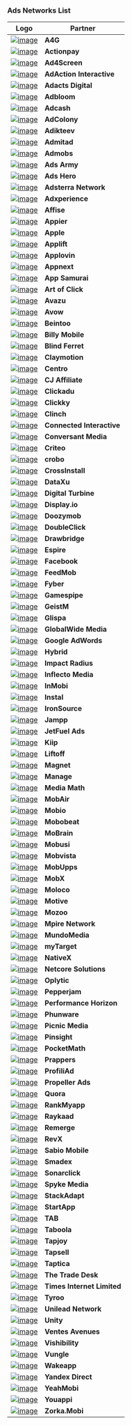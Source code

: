 ### Ads Networks List
Logo | Partner 
--- | --- 
<a href="http://a4g.com">![image](https://cdn.branch.io/branch-assets/ad-partner-manager/388787843096400122/A4G-Logo-exe-1524682939478.png)</a>| **A4G**
<a href="http://actionpay.net">![image](https://cdn.branch.io/branch-assets/ad-partner-manager/386574786681131050/ap-1524762005860.png)</a>| **Actionpay**
<a href="http://ad4screen.com">![image](https://cdn.branch.io/branch-assets/ad-partner-manager/388787843096400122/ad4screen-1528144306046.png)</a>| **Ad4Screen**
<a href="http://adactioninteractive.com">![image](https://cdn.branch.io/branch-assets/ad-partner-manager/388787843096400122/aai-1524683044611.png)</a>| **AdAction Interactive**
<a href="http://adacts.com">![image](https://cdn.branch.io/branch-assets/ad-partner-manager/388787843096400122/adacts-1524762274169.png)</a>| **Adacts Digital**
<a href="http://adbloom.com">![image](https://cdn.branch.io/branch-assets/ad-partner-manager/388787843096400122/ab-1524762630391.png)</a>| **Adbloom**
<a href="http://adcash.com">![image](https://cdn.branch.io/branch-assets/ad-partner-manager/origin_08da80a1e1be4275-1508530733424.png)</a>| **Adcash**
<a href="http://adcolony.com">![image](https://cdn.branch.io/branch-assets/ad-partner-manager/adcolony-1513204502834.png)</a>| **AdColony**
<a href="http://adikteev.com">![image](https://cdn.branch.io/branch-assets/ad-partner-manager/logo_adikteev-1513039903349.png)</a>| **Adikteev**
<a href="http://admitad.com">![image](https://cdn.branch.io/branch-assets/ad-partner-manager/logo-admitad-1493136873359.png)</a>| **Admitad**
<a href="http://www.admobs.in">![image](https://cdn.branch.io/branch-assets/ad-partner-manager/292056402124361863/admobs-logo-new4-1526690621932.png)</a>| **Admobs**
<a href="https://adsarmy.com/">![image](https://cdn.branch.io/branch-assets/ad-partner-manager/ads_army-1521759654549.png)</a>| **Ads Army**
<a href="http://adshero.com">![image](https://cdn.branch.io/branch-assets/ad-partner-manager/bqyR5Nx-1522106637247.png)</a>| **Ads Hero**
<a href="http://adsterra.com">![image](https://cdn.branch.io/branch-assets/ad-partner-manager/Adsterra-1508532651884.png)</a>| **Adsterra Network**
<a href="https://adxperience.com/">![image](https://cdn.branch.io/branch-assets/ad-partner-manager/388787843096400122/adxperience-1524620442557.png)</a>| **Adxperience**
<a href="http://affise.com">![image](https://cdn.branch.io/branch-assets/ad-partner-manager/affisee-1513141472946.png)</a>| **Affise**
<a href="http://appier.com">![image](https://cdn.branch.io/branch-assets/ad-partner-manager/29291839342_73029de826_o-1496708152338.png)</a>| **Appier**
<a href="http://apple.com">![image](https://cdn.branch.io/branch-assets/ad-partner-manager/logo_searchAds-1506359721056.png)</a>| **Apple**
<a href="http://applift.com">![image](https://cdn.branch.io/branch-assets/ad-partner-manager/applift_lg-bdbcf02abab90b0343354dc04fb1ff42ac2b6a9e15c34aa7177e49a7ae7864d9-1509989161261.png)</a>| **Applift**
<a href="http://applovin.com">![image](https://cdn.branch.io/branch-assets/ad-partner-manager/u3eoOtkBNGx7x4W6nKLQSQ-AppLovin_Logo_Blue_White_Rectangle_WEB-1492637758109.png)</a>| **Applovin**
<a href="http://appnext.com">![image](https://cdn.branch.io/branch-assets/ad-partner-manager/mf7zfgvsypjglqnisyth-1492800692344.png)</a>| **Appnext**
<a href="http://www.appsamurai.com">![image](https://cdn.branch.io/branch-assets/ad-partner-manager/388787843096400122/as-logotype-color-1524959500790.png)</a>| **App Samurai**
<a href="http://www.artofclick.com/">![image](https://cdn.branch.io/branch-assets/ad-partner-manager/388787843096400122/art_of_click-1524680418959.png)</a>| **Art of Click**
<a href="http://avazuinc.com/home/">![image](https://cdn.branch.io/branch-assets/ad-partner-manager/qwh3KVui-1519413087132.png)</a>| **Avazu**
<a href="https://www.avow.tech/">![image](https://cdn.branch.io/branch-assets/ad-partner-manager/388787843096400122/AVOW_PNG-1524775208552.png)</a>| **Avow**
<a href="http://www.beintoo.com/">![image](https://cdn.branch.io/branch-assets/ad-partner-manager/388787843096400122/0_logo1-1524103227195.png)</a>| **Beintoo**
<a href="http://billymob.com">![image](https://cdn.branch.io/branch-assets/ad-partner-manager/logo_blue-1500940117780.png)</a>| **Billy Mobile**
<a href="https://blindferret.com/">![image](https://cdn.branch.io/branch-assets/ad-partner-manager/386574786681131050/logo-1523922634076.png)</a>| **Blind Ferret**
<a href="http://claymotion.in/">![image](https://cdn.branch.io/branch-assets/ad-partner-manager/ClayMotion_white_copy-hi-1521236042511.png)</a>| **Claymotion**
<a href="https://www.centro.net/">![image](https://cdn.branch.io/branch-assets/ad-partner-manager/YNhU8bk-1518047494337.png)</a>| **Centro**
<a href="http://www.cj.com/">![image](https://cdn.branch.io/branch-assets/ad-partner-manager/CJ_Affiliate_Logo-1522097280231.png)</a>| **CJ Affiliate**
<a href="http://clickadu.com">![image](https://cdn.branch.io/branch-assets/ad-partner-manager/cck-1508531144603.png)</a>| **Clickadu**
<a href="http://clickky.me">![image](https://cdn.branch.io/branch-assets/ad-partner-manager/LogoClickky-1508351211926.png)</a>| **Clickky**
<a href="http://clinch.co">![image](https://cdn.branch.io/branch-assets/ad-partner-manager/388787843096400122/100-1526521261310.png)</a>| **Clinch**
<a href="http://connectedinteractive.com">![image](https://cdn.branch.io/branch-assets/ad-partner-manager/top-logo1-1500342833490.png)</a>| **Connected Interactive**
<a href="https://www.conversantmedia.com/">![image](https://cdn.branch.io/branch-assets/ad-partner-manager/small_logo-1512691620790.png)</a>| **Conversant Media**
<a href="http://criteo.com">![image](https://branch.dashboard.branch.io/3f222dab-e4f7-4b56-af4f-d55cfb53ea11)</a>| **Criteo**
<a href="http://crobo.com">![image](https://cdn.branch.io/branch-assets/ad-partner-manager/crobo-1500662980708.png)</a>| **crobo**
<a href="http://crossinstall.com">![image](https://cdn.branch.io/branch-assets/ad-partner-manager/cross_install_logo-1493241188265.png)</a>| **CrossInstall**
<a href="http://dataxu.com">![image](https://cdn.branch.io/branch-assets/ad-partner-manager/dataxu_logo_new-1510621012108.png)</a>| **DataXu**
<a href="http://digitalturbine.com">![image](https://cdn.branch.io/branch-assets/ad-partner-manager/169744LOGO-1493150262933.png)</a>| **Digital Turbine**
<a href="http://display.io">![image](https://cdn.branch.io/branch-assets/ad-partner-manager/display-io-1512502086505.png)</a>| **Display.io**
<a href="http://www.doozymob.com/">![image](https://cdn.branch.io/branch-assets/ad-partner-manager/trans5-1518752231856.png)</a>| **Doozymob**
<a href="https://www.doubleclickbygoogle.com/">![image](https://cdn.branch.io/branch-assets/ad-partner-manager/dc_newlogo-1513231189826.png)</a>| **DoubleClick**
<a href="http://drawbridge.com">![image](https://cdn.branch.io/branch-assets/ad-partner-manager/Drawbridge_Logo_2015-1493243116881.png)</a>| **Drawbridge**
<a href="http://espireads.com">![image](https://cdn.branch.io/branch-assets/ad-partner-manager/Espire-1513137347677.png)</a>| **Espire**
<a href="http://facebook.com">![image](https://cdn.branch.io/branch-assets/ad-partner-manager/wordmark-1498695380173.png)</a>| **Facebook**
<a href="http://feedmob.com">![image](https://cdn.branch.io/branch-assets/ad-partner-manager/feedmob-logo_highres-teal_2-1510161910168.png)</a>| **FeedMob**
<a href="https://www.fyber.com/">![image](https://cdn.branch.io/branch-assets/ad-partner-manager/fyber-logo-1493132211689.png)</a>| **Fyber**
<a href="http://www.gamespipe.com">![image](https://cdn.branch.io/branch-assets/ad-partner-manager/gamespipe-1519349992057.png)</a>| **Gamespipe**
<a href="http://geistm.com">![image](https://cdn.branch.io/branch-assets/ad-partner-manager/geistMBlackRedLogo-1498181264812.png)</a>| **GeistM**
<a href="http://glispamedia.com">![image](https://cdn.branch.io/branch-assets/ad-partner-manager/logo-glispa@2x-1493323107286.png)</a>| **Glispa**
<a href="http://globalwidemedia.com">![image](https://cdn.branch.io/branch-assets/ad-partner-manager/unnamed-1497567899553.png)</a>| **GlobalWide Media**
<a href="https://adwords.google.com/home/">![image](https://cdn.branch.io/branch-assets/ad-partner-manager/Adwords_logo-1492792697441.png)</a>| **Google AdWords**
<a href="https://hybrid.ai/">![image](https://cdn.branch.io/branch-assets/ad-partner-manager/388787843096400122/logo-1527869464817.png)</a>| **Hybrid**
<a href="http://impactradius.com">![image](https://cdn.branch.io/branch-assets/ad-partner-manager/impact-radius-logo-1493166999679.png)</a>| **Impact Radius**
<a href="http://inflectomedia.com">![image](https://cdn.branch.io/branch-assets/ad-partner-manager/inflecto_logo_black-1513230631373.png)</a>| **Inflecto Media**
<a href="http://inmobi.com">![image](https://cdn.branch.io/branch-assets/ad-partner-manager/logo-color-1492715152194.png)</a>| **InMobi**
<a href="http://instal.com">![image](https://cdn.branch.io/branch-assets/ad-partner-manager/388787843096400122/Logo-Instal-negative-1527124705776.png)</a>| **Instal**
<a href="http://ironsrc.com">![image](https://cdn.branch.io/branch-assets/ad-partner-manager/101621-d00d811d71b53bd93856f5358489baca-1492635797381.png)</a>| **IronSource**
<a href="http://jampp.com">![image](https://cdn.branch.io/branch-assets/ad-partner-manager/386574786681131050/jampp-1528308771519.png)</a>| **Jampp**
<a href="http://jetfuel.it">![image](https://cdn.branch.io/branch-assets/ad-partner-manager/388787843096400122/Wordmark-1526667867817.png)</a>| **JetFuel Ads**
<a href="http://www.kiip.me">![image](https://cdn.branch.io/branch-assets/ad-partner-manager/388787843096400122/Kiip-1527869653236.png)</a>| **Kiip**
<a href="http://liftoff.io">![image](https://cdn.branch.io/branch-assets/ad-partner-manager/liftoff-logo-1492801474909.png)</a>| **Liftoff**
<a href="http://magnetadservices.com">![image](https://cdn.branch.io/branch-assets/ad-partner-manager/logo-1500342359816.png)</a>| **Magnet**
<a href="http://manage.com">![image](https://cdn.branch.io/branch-assets/ad-partner-manager/manage_logo_trans_300x75-1505160375494.png)</a>| **Manage**
<a href="http://www.mediamath.com/">![image](https://cdn.branch.io/branch-assets/ad-partner-manager/388787843096400122/Mediamath-Logo-PNG-1525226091972.png)</a>| **Media Math**
<a href="https://mobair.com/">![image](https://cdn.branch.io/branch-assets/ad-partner-manager/mobair_logo_new_GDMgroup_544x144px-1518662472731.png)</a>| **MobAir**
<a href="http://mobioinc.com">![image](https://cdn.branch.io/branch-assets/ad-partner-manager/mobio_logofooter1-1498863703378.png)</a>| **Mobio**
<a href="http://www.mobobeat.com/">![image](https://cdn.branch.io/branch-assets/ad-partner-manager/mobobeat-logo-1-1518463227906.png)</a>| **Mobobeat**
<a href="http://headwaydigital.com">![image](https://cdn.branch.io/branch-assets/ad-partner-manager/logo_mobrain_iso-1495753098283.png)</a>| **MoBrain**
<a href="https://www.mobusi.com/">![image](https://cdn.branch.io/branch-assets/ad-partner-manager/687474703a2f2f6d6f62757369617070732e6769746875622e696f2f4d6f6275736953444b2d694f532f696d616765732f6d6f627573695f6c6f676f5f6e6567726f2e706e67-1493247352015.png)</a>| **Mobusi**
<a href="http://mobvista.com">![image](https://cdn.branch.io/branch-assets/ad-partner-manager/Mobvista-logo-color-2015-e1446489504259-1512755416489.png)</a>| **Mobvista**
<a href="http://mobupps.com">![image](https://cdn.branch.io/branch-assets/ad-partner-manager/388787843096400122/46-1524001053096.png)</a>| **MobUpps**
<a href="http://mobx.agency">![image](https://cdn.branch.io/branch-assets/ad-partner-manager/Logo_Business_transp-1511229700695.png)</a>| **MobX**
<a href="http://molocoads.com">![image](https://cdn.branch.io/branch-assets/ad-partner-manager/moloco-1515797858655.png)</a>| **Moloco**
<a href="http://motiveinteractive.com">![image](https://cdn.branch.io/branch-assets/ad-partner-manager/motive-logo-300x-1493074626823.png)</a>| **Motive**
<a href="http://surikate.com">![image](https://cdn.branch.io/branch-assets/ad-partner-manager/Mozoo-Performance-1492710482008-1498430203032.png)</a>| **Mozoo**
<a href="http://mpirenetwork.com">![image](https://cdn.branch.io/branch-assets/ad-partner-manager/78e199f17cd2c80f31e430eec689-1493246692632.png)</a>| **Mpire Network**
<a href="http://mundomedia.com">![image](https://cdn.branch.io/branch-assets/ad-partner-manager/0000014b-6f75-2b16-6984-3be17d5c7b30-1500341129317.png)</a>| **MundoMedia**
<a href="http://corp.mail.ru">![image](https://cdn.branch.io/branch-assets/ad-partner-manager/my_com-1501129417628.png)</a>| **myTarget**
<a href="http://www.nativex.com/">![image](https://cdn.branch.io/branch-assets/ad-partner-manager/nativex-logo2-300x130-1493132886101.png)</a>| **NativeX**
<a href="http://www.netcore.com">![image](https://cdn.branch.io/branch-assets/ad-partner-manager/386574786681131050/netcore-1527812078091.png)</a>| **Netcore Solutions**
<a href="http://oplytic.com">![image](https://cdn.branch.io/branch-assets/ad-partner-manager/logo-1498155298417.png)</a>| **Oplytic**
<a href="http://pepperjam.com">![image](https://cdn.branch.io/branch-assets/ad-partner-manager/Pep_logo_red-1501274975350.png)</a>| **Pepperjam**
<a href="http://phgsupport.com">![image](https://cdn.branch.io/branch-assets/ad-partner-manager/PH_LOGO-1493341199816.png)</a>| **Performance Horizon**
<a href="http://phunware.com">![image](https://cdn.branch.io/branch-assets/ad-partner-manager/phunware-1510972218166.png)</a>| **Phunware**
<a href="http://picnic-media.com">![image](https://cdn.branch.io/branch-assets/ad-partner-manager/Picnic_Media-1513137425026.png)</a>| **Picnic Media**
<a href="http://pinsightmedia.com">![image](https://cdn.branch.io/branch-assets/ad-partner-manager/gold-black_horizontallogo_digital-1513230839937.png)</a>| **Pinsight**
<a href="https://www.pocketmath.com">![image](https://cdn.branch.io/branch-assets/ad-partner-manager/PocketMath-Logo_a-1518751679236.png)</a>| **PocketMath**
<a href="http://prappers.com">![image](https://cdn.branch.io/branch-assets/ad-partner-manager/links-logo-1508262751788.png)</a>| **Prappers**
<a href="http://profiliad.com">![image](https://cdn.branch.io/branch-assets/ad-partner-manager/logo-1494891385579.png)</a>| **ProfiliAd**
<a href="http://propellerads.com">![image](https://cdn.branch.io/branch-assets/ad-partner-manager/logo_propellerads32-1508798759717.png)</a>| **Propeller Ads**
<a href="http://quora.com">![image](https://cdn.branch.io/branch-assets/ad-partner-manager/388787843096400122/quora-1524679519985.png)</a>| **Quora**
<a href="http://www.rankmyapp.com">![image](https://cdn.branch.io/branch-assets/ad-partner-manager/Copy_of_logo_rank_app-1519349512547.png)</a>| **RankMyapp**
<a href="http://raykaad.com">![image](https://cdn.branch.io/branch-assets/ad-partner-manager/Logo-2-1509402724378.png)</a>| **Raykaad**
<a href="http://remerge.io">![image](https://cdn.branch.io/branch-assets/ad-partner-manager/vgfm8axwuhj2lcwybtzf-1492640396474.png)</a>| **Remerge**
<a href="http://revx.io">![image](https://cdn.branch.io/branch-assets/ad-partner-manager/logo-1493256528887.png)</a>| **RevX**
<a href="http://sabiomobile.com">![image](https://cdn.branch.io/branch-assets/ad-partner-manager/main_logo_compress-1509082296545.png)</a>| **Sabio Mobile**
<a href="http://www.smadex.com">![image](https://cdn.branch.io/branch-assets/ad-partner-manager/388787843096400122/logo_high_res-1526522009535.png)</a>| **Smadex**
<a href="http://sonarclick.com">![image](https://cdn.branch.io/branch-assets/ad-partner-manager/386574786681131050/LOGO-2-1522803269821.png)</a>| **Sonarclick**
<a href="http://spykemedia.com">![image](https://cdn.branch.io/branch-assets/ad-partner-manager/1-e1466007909243-1495751845237.png)</a>| **Spyke Media**
<a href="http://stackadapt.com">![image](https://cdn.branch.io/branch-assets/ad-partner-manager/8331ef7d-bfc8-4148-a118-50da0fc43f8f-1490739325404-1506381795896.png)</a>| **StackAdapt**
<a href="https://www.startapp.com/">![image](https://cdn.branch.io/branch-assets/ad-partner-manager/386574786681131050/download-1525108461961.png)</a>| **StartApp**
<a href="http://tab.company">![image](https://cdn.branch.io/branch-assets/ad-partner-manager/unnamed-1502234001399.png)</a>| **TAB**
<a href="http://taboola.com">![image](https://cdn.branch.io/branch-assets/ad-partner-manager/taboola_logo-new-large-1500341960275.png)</a>| **Taboola**
<a href="http://tapjoy.com">![image](https://cdn.branch.io/branch-assets/ad-partner-manager/Tapjoy-acquires-5Rocks-1493129616390.png)</a>| **Tapjoy**
<a href="http://tapsell.ir">![image](https://cdn.branch.io/branch-assets/ad-partner-manager/tapsell2-1503596508675.png)</a>| **Tapsell**
<a href="http://taptica.com">![image](https://cdn.branch.io/branch-assets/ad-partner-manager/Taptica_Logo-1513204728443.png)</a>| **Taptica**
<a href="http://thetradedesk.com">![image](https://cdn.branch.io/branch-assets/ad-partner-manager/thetradedeskdmp-1502822492413.png)</a>| **The Trade Desk**
<a href="http://ads.colombiaonline.com/">![image](https://cdn.branch.io/branch-assets/ad-partner-manager/logo-1516922139308.png)</a>| **Times Internet Limited**
<a href="http://www.tyroo.com/">![image](https://cdn.branch.io/branch-assets/ad-partner-manager/386574786681131050/tyroo-1526007265661.png)</a>| **Tyroo**
<a href="http://unilead.net">![image](https://cdn.branch.io/branch-assets/ad-partner-manager/2-02-1498862779375.png)</a>| **Unilead Network**
<a href="http://unity3d.com">![image](https://cdn.branch.io/branch-assets/ad-partner-manager/unity-1493071825773.png)</a>| **Unity**
<a href="http://ventesavenues.in/">![image](https://cdn.branch.io/branch-assets/ad-partner-manager/logo-1495753718180.png)</a>| **Ventes Avenues**
<a href="http://www.vishibility.com/">![image](https://cdn.branch.io/branch-assets/ad-partner-manager/386574786681131050/logo-1526944293589.png)</a>| **Vishibility**
<a href="http://vungle.com">![image](https://cdn.branch.io/branch-assets/ad-partner-manager/Vungle-Logo-Primary-Navy-Transparent-Padded-1493068923084.png)</a>| **Vungle**
<a href="http://wakeapp.ru">![image](https://cdn.branch.io/branch-assets/ad-partner-manager/Wake_app-1-1508532067151.png)</a>| **Wakeapp**
<a href="https://direct.yandex.ru/">![image](https://cdn.branch.io/branch-assets/ad-partner-manager/logotype-yandex-direct-1-380x233-1507587040365.png)</a>| **Yandex Direct**
<a href="http://yeahmobi.com">![image](https://s3-us-west-1.amazonaws.com/branch-assets/yeah-test.png)</a>| **YeahMobi**
<a href="http://www.youappi.com/">![image](https://cdn.branch.io/branch-assets/ad-partner-manager/youappi-1502235001895.png)</a>| **Youappi**
<a href="https://zorka.mobi/en">![image](https://cdn.branch.io/branch-assets/ad-partner-manager/zorka-mobi-1513204805138.png)</a>| **Zorka.Mobi** 
